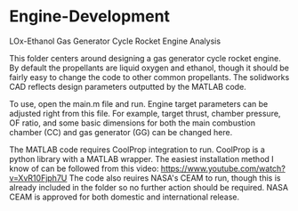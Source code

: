 # Engine-Development
LOx-Ethanol Gas Generator Cycle Rocket Engine Analysis

This folder centers around designing a gas generator cycle rocket engine. By default the propellants are liquid oxygen and ethanol, though it should be fairly easy to change the code to other common propellants. The solidworks CAD reflects design parameters outputted by the MATLAB code. 

To use, open the main.m file and run. Engine target parameters can be adjusted right from this file. For example, target thrust, chamber pressure, OF ratio, and some basic dimensions for both the main combustion chamber (CC) and gas generator (GG) can be changed here.

The MATLAB code requires CoolProp integration to run. CoolProp is a python library with a MATLAB wrapper. The easiest installation method I know of can be followed from this video: https://www.youtube.com/watch?v=XvR10Fjph7U
The code also reuires NASA's CEAM to run, though this is already included in the folder so no further action should be required. NASA CEAM is approved for both domestic and international release.
